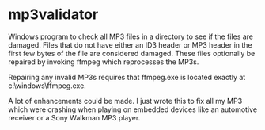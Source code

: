 # mp3validator
Windows program to check all MP3 files in a directory to see if the files are damaged. Files that do not have either an ID3 header or MP3 header in the first few bytes of the file are considered damaged. These files optionally be repaired by invoking ffmpeg which reprocesses the MP3s.

Repairing any invalid MP3s requires that ffmpeg.exe is located exactly at c:\windows\ffmpeg.exe. 

A lot of enhancements could be made. I just wrote this to fix all my MP3 which were crashing when playing on embedded devices like an automotive receiver or a Sony Walkman MP3 player.
